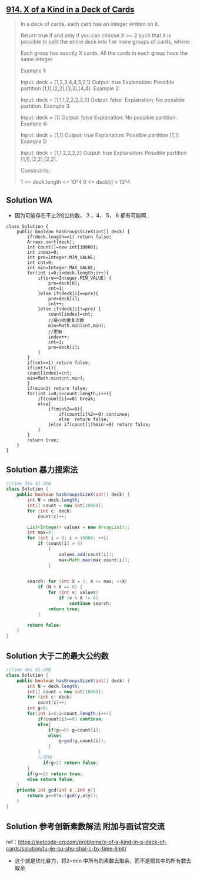 ## [914. X of a Kind in a Deck of Cards](https://leetcode-cn.com/problems/x-of-a-kind-in-a-deck-of-cards/)

> In a deck of cards, each card has an integer written on it.
>
> Return true if and only if you can choose X >= 2 such that it is possible to split the entire deck into 1 or more groups of cards, where:
>
> Each group has exactly X cards.
> All the cards in each group have the same integer.
>
>
> Example 1:
>
> Input: deck = [1,2,3,4,4,3,2,1]
> Output: true
> Explanation: Possible partition [1,1],[2,2],[3,3],[4,4].
> Example 2:
>
> Input: deck = [1,1,1,2,2,2,3,3]
> Output: false´
> Explanation: No possible partition.
> Example 3:
>
> Input: deck = [1]
> Output: false
> Explanation: No possible partition.
> Example 4:
>
> Input: deck = [1,1]
> Output: true
> Explanation: Possible partition [1,1].
> Example 5:
>
> Input: deck = [1,1,2,2,2,2]
> Output: true
> Explanation: Possible partition [1,1],[2,2],[2,2].
>
>
> Constraints:
>
> 1 <= deck.length <= 10^4
> 0 <= deck[i] < 10^4
>



## Solution WA

* 因为可能存在不止2的公约数， 3 ，4， 5， 6 都有可能啊..

```
class Solution {
    public boolean hasGroupsSizeX(int[] deck) {
        if(deck.length==1) return false;
        Arrays.sort(deck);
        int count[]=new int[10000];
        int index=0;
        int pre=Integer.MIN_VALUE;
        int cnt=0;
        int min=Integer.MAX_VALUE;
        for(int i=0;i<deck.length;i++){
            if(pre==Integer.MIN_VALUE) {
                pre=deck[0];
                cnt=1;
            }else if(deck[i]==pre){
                pre=deck[i];
                cnt++;
            }else if(deck[i]!=pre) {
                count[index]=cnt;
                //最小的重复次数
                min=Math.min(cnt,min);
                //更新
                index++;
                cnt=1;
                pre=deck[i];
            }
        }
        if(cnt==1) return false;
        if(cnt!=1){
        count[index]=cnt;
        min=Math.min(cnt,min);
        }
        if(min<2) return false;
        for(int i=0;i<count.length;i++){
            if(count[i]==0) break;
            else{
                if(min%2==0){
                    if(count[i]%2==0) continue;
                    else  return false;
                }else if(count[i]%min!=0) return false;
            }
        }
        return true;
    }
}
```

## Solution 暴力搜索法

```java
//time 3ms 41.5MB
class Solution {
    public boolean hasGroupsSizeX(int[] deck) {
        int N = deck.length;
        int[] count = new int[10000];
        for (int c: deck)
            count[c]++;

        List<Integer> values = new ArrayList();
        int max=0;
        for (int i = 0; i < 10000; ++i)
            if (count[i] > 0)
                {
                    values.add(count[i]);
                    max=Math.max(max,count[i]);
                }

        
        search: for (int X = 2; X <= max; ++X)
            if (N % X == 0) {
                for (int v: values)
                    if (v % X != 0)
                        continue search;
                return true;
            }

        return false;
    }
}

```



## Solution 大于二的最大公约数

```java
//time 4ms 41.2MB
class Solution {
    public boolean hasGroupsSizeX(int[] deck) {
        int N = deck.length;
        int[] count = new int[10000];
        for (int c: deck)
            count[c]++;
        int g=0;
        for(int i=0;i<count.length;i++){
            if(count[i]==0) continue;
            else{
                if(g==0) g=count[i];
                else{
                    g=gcd(g,count[i]);
                }
            }
            //剪枝
              if(g<2) return false;
        }
        if(g>=2) return true;
        else return false;
    }
    private int gcd(int x ,int y){
        return y==0?x:(gcd(y,x%y));
    }
}

```

## Solution 参考创新素数解法 附加与面试官交流

ref：https://leetcode-cn.com/problems/x-of-a-kind-in-a-deck-of-cards/solution/tu-jie-su-shu-shai-c-by-time-limit/

* 这个就是优化暴力，将2~min 中所有的素数去取余，而不是把其中的所有数去取余

